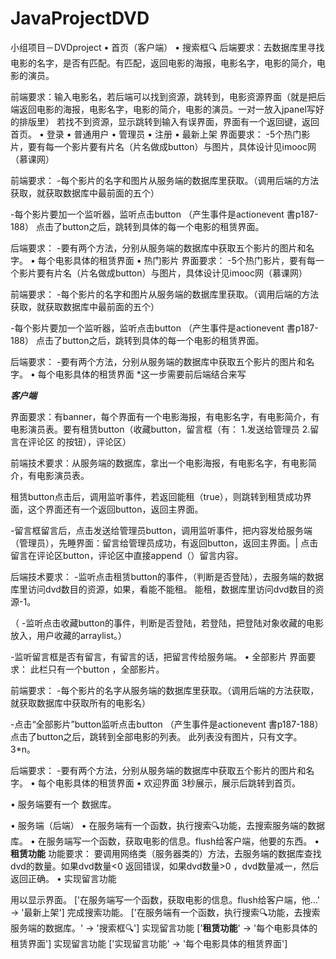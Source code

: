 # JavaProjectDVD
小组项目－DVDproject
•	首页（客户端）
	•	搜索框🔍
后端要求：去数据库里寻找电影的名字，是否有匹配。有匹配，返回电影的海报，电影名字，电影的简介，电影的演员。

前端要求：输入电影名，若后端可以找到资源，跳转到，电影资源界面（就是把后端返回电影的海报，电影名字，电影的简介，电影的演员。一对一放入jpanel写好的排版里）
若找不到资源，显示跳转到输入有误界面，界面有一个返回键，返回首页。
	•	登录
		•	普通用户
		•	管理员
	•	注册
	•	最新上架
界面要求：
-5个热门影片，要有每一个影片要有片名（片名做成button）与图片，具体设计见imooc网（慕课网） 

前端要求：
-每个影片的名字和图片从服务端的数据库里获取。（调用后端的方法获取，就获取数据库中最前面的五个）

-每个影片要加一个监听器，监听点击button  （产生事件是actionevent 書p187-188） 点击了button之后，跳转到具体的每一个电影的租赁界面。

后端要求：
-要有两个方法，分别从服务端的数据库中获取五个影片的图片和名字。
		•	每个电影具体的租赁界面
	•	热门影片
界面要求：
-5个热门影片，要有每一个影片要有片名（片名做成button）与图片，具体设计见imooc网（慕课网） 

前端要求：
-每个影片的名字和图片从服务端的数据库里获取。（调用后端的方法获取，就获取数据库中最前面的五个）

-每个影片要加一个监听器，监听点击button  （产生事件是actionevent 書p187-188） 点击了button之后，跳转到具体的每一个电影的租赁界面。

后端要求：
-要有两个方法，分别从服务端的数据库中获取五个影片的图片和名字。
		•	每个电影具体的租赁界面
*这一步需要前后端结合来写

***客户端***

界面要求：有banner，每个界面有一个电影海报，有电影名字，有电影简介，有电影演员表。要有租赁button（收藏button，留言框（有： 1.发送给管理员 2.留言在评论区 的按钮），评论区）

前端技术要求：从服务端的数据库，拿出一个电影海报，有电影名字，有电影简介，有电影演员表。

租赁button点击后，调用监听事件，若返回能租（true），则跳转到租赁成功界面，这个界面还有一个返回button，返回主界面。

-留言框留言后，点击发送给管理员button，调用监听事件，把内容发给服务端（管理员），先睡界面：留言给管理员成功，有返回button，返回主界面。| 点击留言在评论区button，评论区中直接append（）留言内容。


后端技术要求： 
-监听点击租赁button的事件，（判断是否登陆），去服务端的数据库里访问dvd数目的资源，如果，看能不能租。 能租，数据库里访问dvd数目的资源-1。

（ -监听点击收藏button的事件，判断是否登陆，若登陆，把登陆对象收藏的电影放入，用户收藏的arraylist。）

-监听留言框是否有留言，有留言的话，把留言传给服务端。
	•	全部影片
界面要求：
此栏只有一个button ，全部影片。

前端要求：
-每个影片的名字从服务端的数据库里获取。（调用后端的方法获取，就获取数据库中获取所有的电影名）



-点击“全部影片”button监听点击button  （产生事件是actionevent 書p187-188） 点击了button之后，跳转到全部电影的列表。 此列表没有图片，只有文字。3*n。

后端要求：
-要有两个方法，分别从服务端的数据库中获取五个影片的图片和名字。
		•	每个电影具体的租赁界面
	•	欢迎界面
3秒展示，展示后跳转到首页。

•	服务端要有一个 数据库。

•	服务端（后端）
	•	在服务端有一个函数，执行搜索🔍功能，去搜索服务端的数据库。
	•	在服务端写一个函数，获取电影的信息。flush给客户端，他要的东西。
	•	******租赁功能******
功能要求：
要调用网络类（服务器类的）方法，去服务端的数据库查找dvd的数量。如果dvd数量<0 返回错误，如果dvd数量>0 ，dvd数量减一，然后返回正确。
	•	实现留言功能



用以显示界面。 ['在服务端写一个函数，获取电影的信息。flush给客户端，他…' -> '最新上架']
完成搜索功能。 ['在服务端有一个函数，执行搜索🔍功能，去搜索服务端的数据库。' -> '搜索框🔍']
实现留言功能 ['******租赁功能******' -> '每个电影具体的租赁界面']
实现留言功能 ['实现留言功能' -> '每个电影具体的租赁界面']

